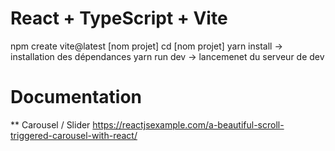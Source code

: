 # React + TypeScript + Vite

npm create vite@latest [nom projet]
cd [nom projet]
yarn install -> installation des dépendances
yarn run dev -> lancemenet du serveur de dev


# Documentation 

** Carousel / Slider
https://reactjsexample.com/a-beautiful-scroll-triggered-carousel-with-react/
